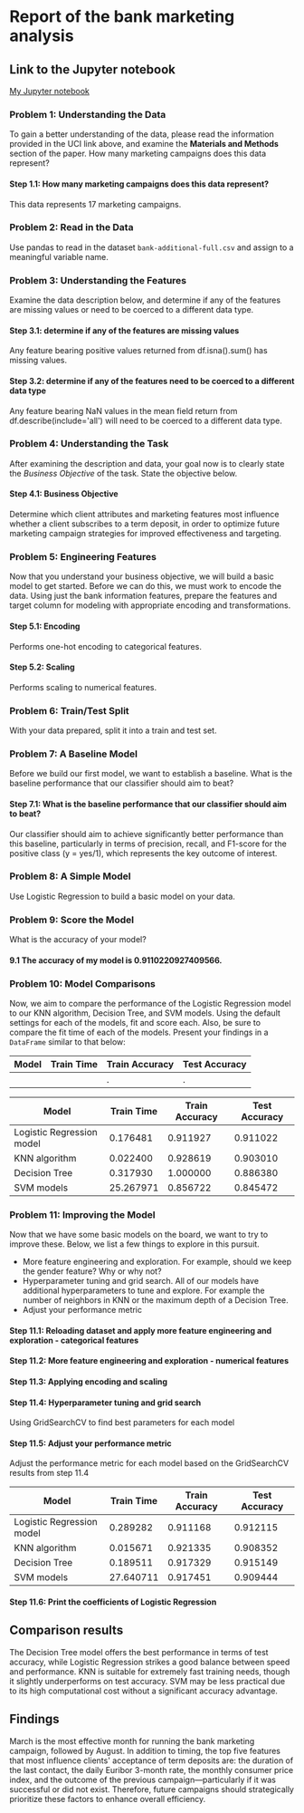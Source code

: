# Report of the bank marketing analysis

## Link to the Jupyter notebook
[My Jupyter notebook](https://github.com/jeffhonghou/bank_marketing_analysis/blob/main/prompt_III.ipynb)

### Problem 1: Understanding the Data
To gain a better understanding of the data, please read the information provided in the UCI link above, and examine the **Materials and Methods** section of the paper.  How many marketing campaigns does this data represent?
#### Step 1.1: How many marketing campaigns does this data represent?
This data represents 17 marketing campaigns.

### Problem 2: Read in the Data
Use pandas to read in the dataset `bank-additional-full.csv` and assign to a meaningful variable name.

### Problem 3: Understanding the Features
Examine the data description below, and determine if any of the features are missing values or need to be coerced to a different data type.
#### Step 3.1: determine if any of the features are missing values
Any feature bearing positive values returned from df.isna().sum() has missing values.
#### Step 3.2: determine if any of the features need to be coerced to a different data type
Any feature bearing NaN values in the mean field return from df.describe(include='all') will need to be coerced to a different data type.

### Problem 4: Understanding the Task
After examining the description and data, your goal now is to clearly state the *Business Objective* of the task.  State the objective below.
#### Step 4.1: Business Objective
Determine which client attributes and marketing features most influence whether a client subscribes to a term deposit, in order to optimize future marketing campaign strategies for improved effectiveness and targeting.

### Problem 5: Engineering Features
Now that you understand your business objective, we will build a basic model to get started.  Before we can do this, we must work to encode the data.  Using just the bank information features, prepare the features and target column for modeling with appropriate encoding and transformations.
#### Step 5.1: Encoding
Performs one-hot encoding to categorical features.
#### Step 5.2: Scaling
Performs scaling to numerical features.

### Problem 6: Train/Test Split
With your data prepared, split it into a train and test set.

### Problem 7: A Baseline Model
Before we build our first model, we want to establish a baseline.  What is the baseline performance that our classifier should aim to beat?
#### Step 7.1: What is the baseline performance that our classifier should aim to beat?
Our classifier should aim to achieve significantly better performance than this baseline, particularly in terms of precision, recall, and F1-score for the positive class (y = yes/1), which represents the key outcome of interest.

### Problem 8: A Simple Model
Use Logistic Regression to build a basic model on your data. 

### Problem 9: Score the Model
What is the accuracy of your model?
#### 9.1 The accuracy of my model is 0.9110220927409566.

### Problem 10: Model Comparisons
Now, we aim to compare the performance of the Logistic Regression model to our KNN algorithm, Decision Tree, and SVM models.  Using the default settings for each of the models, fit and score each.  Also, be sure to compare the fit time of each of the models.  Present your findings in a `DataFrame` similar to that below:

| Model | Train Time | Train Accuracy | Test Accuracy |
| ----- | ---------- | -------------  | -----------   |
|     |    |.     |.     |


| Model                    | Train Time | Train Accuracy | Test Accuracy |
|--------------------------|------------|----------------|----------------|
| Logistic Regression model | 0.176481   | 0.911927       | 0.911022       |
| KNN algorithm             | 0.022400   | 0.928619       | 0.903010       |
| Decision Tree             | 0.317930   | 1.000000       | 0.886380       |
| SVM models                | 25.267971  | 0.856722       | 0.845472       |

### Problem 11: Improving the Model
Now that we have some basic models on the board, we want to try to improve these.  Below, we list a few things to explore in this pursuit.
- More feature engineering and exploration.  For example, should we keep the gender feature?  Why or why not?
- Hyperparameter tuning and grid search.  All of our models have additional hyperparameters to tune and explore.  For example the number of neighbors in KNN or the maximum depth of a Decision Tree.  
- Adjust your performance metric
#### Step 11.1: Reloading dataset and apply more feature engineering and exploration - categorical features
#### Step 11.2: More feature engineering and exploration - numerical features
#### Step 11.3: Applying encoding and scaling
#### Step 11.4: Hyperparameter tuning and grid search
Using GridSearchCV to find best parameters for each model
#### Step 11.5: Adjust your performance metric
Adjust the performance metric for each model based on the GridSearchCV results from step 11.4

| Model                    | Train Time | Train Accuracy | Test Accuracy |
|--------------------------|------------|----------------|----------------|
| Logistic Regression model | 0.289282   | 0.911168       | 0.912115       |
| KNN algorithm             | 0.015671   | 0.921335       | 0.908352       |
| Decision Tree             | 0.189511   | 0.917329       | 0.915149       |
| SVM models                | 27.640711  | 0.917451       | 0.909444       |
#### Step 11.6: Print the coefficients of Logistic Regression

## Comparison results
The Decision Tree model offers the best performance in terms of test accuracy, while Logistic Regression strikes a good balance between speed and performance. KNN is suitable for extremely fast training needs, though it slightly underperforms on test accuracy. SVM may be less practical due to its high computational cost without a significant accuracy advantage.

## Findings
March is the most effective month for running the bank marketing campaign, followed by August. In addition to timing, the top five features that most influence clients' acceptance of term deposits are: the duration of the last contact, the daily Euribor 3-month rate, the monthly consumer price index, and the outcome of the previous campaign—particularly if it was successful or did not exist. Therefore, future campaigns should strategically prioritize these factors to enhance overall efficiency.